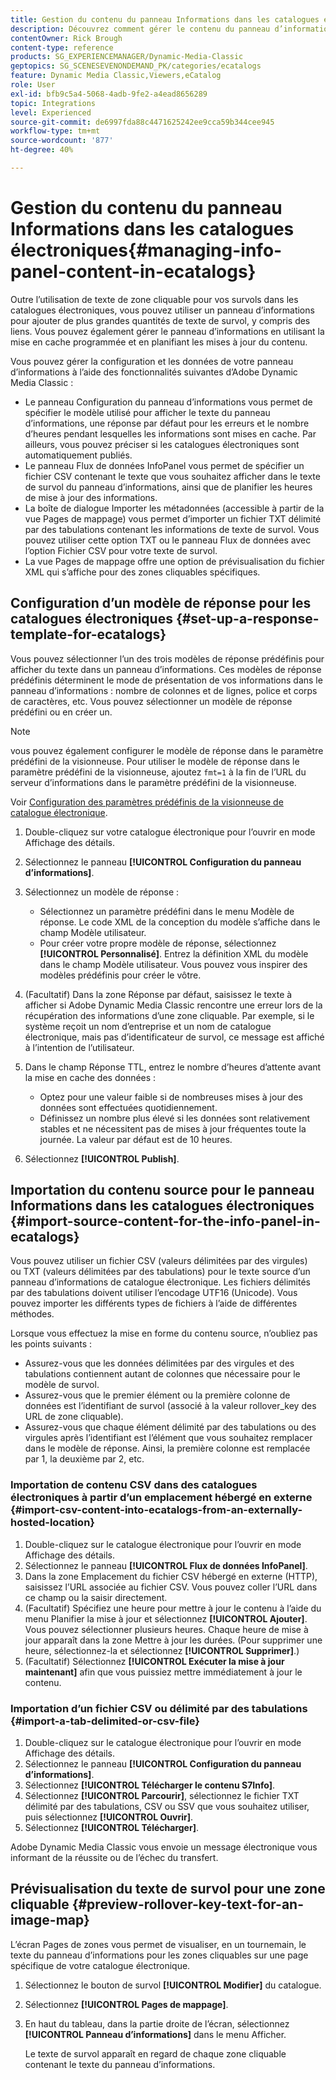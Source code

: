 ```yaml
---
title: Gestion du contenu du panneau Informations dans les catalogues électroniques
description: Découvrez comment gérer le contenu du panneau d’informations dans les catalogues électroniques d’Adobe Dynamic Media Classic.
contentOwner: Rick Brough
content-type: reference
products: SG_EXPERIENCEMANAGER/Dynamic-Media-Classic
geptopics: SG_SCENESEVENONDEMAND_PK/categories/ecatalogs
feature: Dynamic Media Classic,Viewers,eCatalog
role: User
exl-id: bfb9c5a4-5068-4adb-9fe2-a4ead8656289
topic: Integrations
level: Experienced
source-git-commit: de6997fda88c4471625242ee9cca59b344cee945
workflow-type: tm+mt
source-wordcount: '877'
ht-degree: 40%

---
```


# Gestion du contenu du panneau Informations dans les catalogues électroniques{#managing-info-panel-content-in-ecatalogs}

Outre l’utilisation de texte de zone cliquable pour vos survols dans les catalogues électroniques, vous pouvez utiliser un panneau d’informations pour ajouter de plus grandes quantités de texte de survol, y compris des liens. Vous pouvez également gérer le panneau d’informations en utilisant la mise en cache programmée et en planifiant les mises à jour du contenu.

Vous pouvez gérer la configuration et les données de votre panneau d’informations à l’aide des fonctionnalités suivantes d’Adobe Dynamic Media Classic :

* Le panneau Configuration du panneau d’informations vous permet de spécifier le modèle utilisé pour afficher le texte du panneau d’informations, une réponse par défaut pour les erreurs et le nombre d’heures pendant lesquelles les informations sont mises en cache. Par ailleurs, vous pouvez préciser si les catalogues électroniques sont automatiquement publiés.
* Le panneau Flux de données InfoPanel vous permet de spécifier un fichier CSV contenant le texte que vous souhaitez afficher dans le texte de survol du panneau d’informations, ainsi que de planifier les heures de mise à jour des informations.
* La boîte de dialogue Importer les métadonnées (accessible à partir de la vue Pages de mappage) vous permet d’importer un fichier TXT délimité par des tabulations contenant les informations de texte de survol. Vous pouvez utiliser cette option TXT ou le panneau Flux de données avec l’option Fichier CSV pour votre texte de survol.
* La vue Pages de mappage offre une option de prévisualisation du fichier XML qui s’affiche pour des zones cliquables spécifiques.

## Configuration d’un modèle de réponse pour les catalogues électroniques {#set-up-a-response-template-for-ecatalogs}

Vous pouvez sélectionner l’un des trois modèles de réponse prédéfinis pour afficher du texte dans un panneau d’informations. Ces modèles de réponse prédéfinis déterminent le mode de présentation de vos informations dans le panneau d’informations : nombre de colonnes et de lignes, police et corps de caractères, etc. Vous pouvez sélectionner un modèle de réponse prédéfini ou en créer un.

>[!NOTE]
>
>vous pouvez également configurer le modèle de réponse dans le paramètre prédéfini de la visionneuse. Pour utiliser le modèle de réponse dans le paramètre prédéfini de la visionneuse, ajoutez `fmt=1` à la fin de l’URL du serveur d’informations dans le paramètre prédéfini de la visionneuse.
>
>Voir [Configuration des paramètres prédéfinis de la visionneuse de catalogue électronique](setting-ecatalog-viewer-presets.md#setting_up_ecatalog_viewer_presets).

1. Double-cliquez sur votre catalogue électronique pour l’ouvrir en mode Affichage des détails.
1. Sélectionnez le panneau **[!UICONTROL Configuration du panneau d’informations]**.
1. Sélectionnez un modèle de réponse :

   * Sélectionnez un paramètre prédéfini dans le menu Modèle de réponse. Le code XML de la conception du modèle s’affiche dans le champ Modèle utilisateur.
   * Pour créer votre propre modèle de réponse, sélectionnez **[!UICONTROL Personnalisé]**. Entrez la définition XML du modèle dans le champ Modèle utilisateur. Vous pouvez vous inspirer des modèles prédéfinis pour créer le vôtre. 

1. (Facultatif) Dans la zone Réponse par défaut, saisissez le texte à afficher si Adobe Dynamic Media Classic rencontre une erreur lors de la récupération des informations d’une zone cliquable. Par exemple, si le système reçoit un nom d’entreprise et un nom de catalogue électronique, mais pas d’identificateur de survol, ce message est affiché à l’intention de l’utilisateur.
1. Dans le champ Réponse TTL, entrez le nombre d’heures d’attente avant la mise en cache des données :

   * Optez pour une valeur faible si de nombreuses mises à jour des données sont effectuées quotidiennement.
   * Définissez un nombre plus élevé si les données sont relativement stables et ne nécessitent pas de mises à jour fréquentes toute la journée. La valeur par défaut est de 10 heures.

1. Sélectionnez **[!UICONTROL Publish]**.

## Importation du contenu source pour le panneau Informations dans les catalogues électroniques {#import-source-content-for-the-info-panel-in-ecatalogs}

Vous pouvez utiliser un fichier CSV (valeurs délimitées par des virgules) ou TXT (valeurs délimitées par des tabulations) pour le texte source d’un panneau d’informations de catalogue électronique. Les fichiers délimités par des tabulations doivent utiliser l’encodage UTF16 (Unicode). Vous pouvez importer les différents types de fichiers à l’aide de différentes méthodes.

Lorsque vous effectuez la mise en forme du contenu source, n’oubliez pas les points suivants :

* Assurez-vous que les données délimitées par des virgules et des tabulations contiennent autant de colonnes que nécessaire pour le modèle de survol.
* Assurez-vous que le premier élément ou la première colonne de données est l’identifiant de survol (associé à la valeur rollover_key des URL de zone cliquable).
* Assurez-vous que chaque élément délimité par des tabulations ou des virgules après l’identifiant est l’élément que vous souhaitez remplacer dans le modèle de réponse. Ainsi, la première colonne est remplacée par $1$, la deuxième par $2$, etc.

### Importation de contenu CSV dans des catalogues électroniques à partir d’un emplacement hébergé en externe {#import-csv-content-into-ecatalogs-from-an-externally-hosted-location}

1. Double-cliquez sur le catalogue électronique pour l’ouvrir en mode Affichage des détails.
1. Sélectionnez le panneau **[!UICONTROL Flux de données InfoPanel]**.
1. Dans la zone Emplacement du fichier CSV hébergé en externe (HTTP), saisissez l’URL associée au fichier CSV. Vous pouvez coller l’URL dans ce champ ou la saisir directement.
1. (Facultatif) Spécifiez une heure pour mettre à jour le contenu à l’aide du menu Planifier la mise à jour et sélectionnez **[!UICONTROL Ajouter]**. Vous pouvez sélectionner plusieurs heures. Chaque heure de mise à jour apparaît dans la zone Mettre à jour les durées. (Pour supprimer une heure, sélectionnez-la et sélectionnez **[!UICONTROL Supprimer]**.)
1. (Facultatif) Sélectionnez **[!UICONTROL Exécuter la mise à jour maintenant]** afin que vous puissiez mettre immédiatement à jour le contenu.

### Importation d’un fichier CSV ou délimité par des tabulations {#import-a-tab-delimited-or-csv-file}

<!-- 

Comment Type: remark
Last Modified By: unknown unknown 
Last Modified Date: 

<p>SR changed this section 10/23/2012</p>

 -->

1. Double-cliquez sur le catalogue électronique pour l’ouvrir en mode Affichage des détails.
1. Sélectionnez le panneau **[!UICONTROL Configuration du panneau d’informations]**.
1. Sélectionnez **[!UICONTROL Télécharger le contenu S7Info]**.
1. Sélectionnez **[!UICONTROL Parcourir]**, sélectionnez le fichier TXT délimité par des tabulations, CSV ou SSV que vous souhaitez utiliser, puis sélectionnez **[!UICONTROL Ouvrir]**.
1. Sélectionnez **[!UICONTROL Télécharger]**.

Adobe Dynamic Media Classic vous envoie un message électronique vous informant de la réussite ou de l’échec du transfert.

## Prévisualisation du texte de survol pour une zone cliquable {#preview-rollover-key-text-for-an-image-map}

L’écran Pages de zones vous permet de visualiser, en un tournemain, le texte du panneau d’informations pour les zones cliquables sur une page spécifique de votre catalogue électronique.

1. Sélectionnez le bouton de survol **[!UICONTROL Modifier]** du catalogue.
1. Sélectionnez **[!UICONTROL Pages de mappage]**.
1. En haut du tableau, dans la partie droite de l’écran, sélectionnez **[!UICONTROL Panneau d’informations]** dans le menu Afficher.

   Le texte de survol apparaît en regard de chaque zone cliquable contenant le texte du panneau d’informations.

